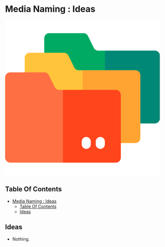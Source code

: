 # Media Naming : Ideas

![Icon](../icon.png)

## Table Of Contents

- [Media Naming : Ideas](#media-naming--ideas)
  - [Table Of Contents](#table-of-contents)
  - [Ideas](#ideas)

## Ideas

- Nothing.

